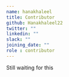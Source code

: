```yaml
---
name: hanakhaleel
title: Contributor
github: Hanakhaleel22
twitter: ""
linkedin: ""
slack: ""
joining_date: ""
role : contributor
---
```


Still waiting for this
